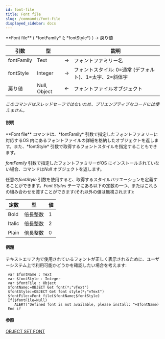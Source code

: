 ```yaml
---
id: font-file
title: Font file
slug: /commands/font-file
displayed_sidebar: docs
---
```


<!--REF #_command_.Font file.Syntax-->**Font file** ( *fontFamily* {; *fontStyle*} ) -> 戻り値<!-- END REF-->
<!--REF #_command_.Font file.Params-->
| 引数 | 型 |  | 説明 |
| --- | --- | --- | --- |
| fontFamily | Text | &#8594;  | フォントファミリー名 |
| fontStyle | Integer | &#8594;  | フォントスタイル: 0=通常 (デフォルト)、1=太字、2=斜体字 |
| 戻り値 | Null, Object | &#8592; | フォントファイルオブジェクト |

<!-- END REF-->

*このコマンドはスレッドセーフではないため、プリエンプティブなコードには使えません。*


#### 説明 

<!--REF #_command_.Font file.Summary-->**Font file** コマンドは、*fontFamily* 引数で指定したフォントファミリーに対応するOS 内にあるフォントファイルの詳細を格納したオブジェクトを返します。<!-- END REF-->また、*fontStyle* 引数で取得するフォントスタイルを指定することもできます。

*fontFamily* 引数で指定したフォントファミリーがOS にインストールされていない場合、コマンドは*Null* オブジェクトを返します。

任意の*fontStyle* 引数を使用すると、取得するスタイルバリエーションを定義することができます。*Font Styles* テーマにある以下の定数の一つ、またはこれらの組み合わせを渡すことができます(それ以外の値は無視されます):

| 定数     | 型    | 値 |
| ------ | ---- | - |
| Bold   | 倍長整数 | 1 |
| Italic | 倍長整数 | 2 |
| Plain  | 倍長整数 | 0 |

#### 例題 

テキストエリア内で使用されているフォントが正しく表示されるために、ユーザーシステム上で利用可能かどうかを確認したい場合を考えます:

```4d
 var $fontName : Text
 var $fontStyle : Integer
 var $fontFile : Object
 $fontName:=OBJECT Get font(*;"vText")
 $fontStyle:=OBJECT Get font style(*;"vText")
 $fontFile:=Font file($fontName;$fontStyle)
 If($fontFile=Null)
    ALERT("Defined font is not available, please install: "+$fontName)
 End if
```

#### 参照 

[OBJECT SET FONT](object-set-font.md)  